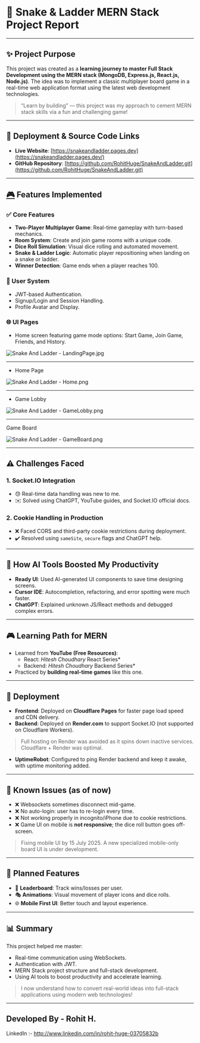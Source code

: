 # 🐍 Snake & Ladder MERN Stack Project Report

---

## ✨ Project Purpose

This project was created as a **learning journey to master Full Stack Development using the MERN stack (MongoDB, Express.js, React.js, Node.js)**. The idea was to implement a classic multiplayer board game in a real-time web application format using the latest web development technologies.

> “Learn by building” — this project was my approach to cement MERN stack skills via a fun and challenging game!
> 

---

## 🔗 Deployment & Source Code Links

- **Live Website**: [https://snakeandladder.pages.dev](https://snakeandladder.pages.dev/)
- **GitHub Repository**: [https://github.com/RohitHuge/SnakeAndLadder.git](https://github.com/RohitHuge/SnakeAndLadder.git)

---

## [🎮](https://github.com/RohitHuge/SnakeAndLadder.git%F0%9F%8E%AE) Features Implemented

### ✅ Core Features

- **Two-Player Multiplayer Game**: Real-time gameplay with turn-based mechanics.
- **Room System**: Create and join game rooms with a unique code.
- **Dice Roll Simulation**: Visual dice rolling and automated movement.
- **Snake & Ladder Logic**: Automatic player repositioning when landing on a snake or ladder.
- **Winner Detection**: Game ends when a player reaches 100.

### 👥 User System

- JWT-based Authentication.
- Signup/Login and Session Handling.
- Profile Avatar and Display.

### 🌐 UI Pages

- Home screen featuring game mode options: Start Game, Join Game, Friends, and History.

![Snake And Ladder - LandingPage.jpg](%F0%9F%90%8D%20Snake%20&%20Ladder%20MERN%20Stack%20Project%20Report%202116a508bb5280b98871c03d41121d14/Snake_And_Ladder_-_LandingPage.jpg)

---

- Home Page

![Snake And Ladder - Home.png](%F0%9F%90%8D%20Snake%20&%20Ladder%20MERN%20Stack%20Project%20Report%202116a508bb5280b98871c03d41121d14/Snake_And_Ladder_-_Home.png)

---

- Game Lobby

![Snake And Ladder - GameLobby.png](%F0%9F%90%8D%20Snake%20&%20Ladder%20MERN%20Stack%20Project%20Report%202116a508bb5280b98871c03d41121d14/Snake_And_Ladder_-_GameLobby.png)

---

Game Board

![Snake And Ladder - GameBoard.png](%F0%9F%90%8D%20Snake%20&%20Ladder%20MERN%20Stack%20Project%20Report%202116a508bb5280b98871c03d41121d14/Snake_And_Ladder_-_GameBoard.png)

---

## ⚠️ Challenges Faced

### 1. **Socket.IO Integration**

- 😓 Real-time data handling was new to me.
- ✉️ Solved using ChatGPT, YouTube guides, and Socket.IO official docs.

### 2. **Cookie Handling in Production**

- ❌ Faced CORS and third-party cookie restrictions during deployment.
- ✔️ Resolved using `sameSite`, `secure` flags and ChatGPT help.

---

## 🧰 How AI Tools Boosted My Productivity

- **Ready UI**: Used AI-generated UI components to save time designing screens.
- **Cursor IDE**: Autocompletion, refactoring, and error spotting were much faster.
- **ChatGPT**: Explained unknown JS/React methods and debugged complex errors.

---

## 🎮 Learning Path for MERN

- Learned from **YouTube (Free Resources)**:
    - React: *Hitesh Choudhary* React Series*
    - Backend: *Hitesh Choudhary* Backend Series*
- Practiced by **building real-time games** like this one.

---

## 🚀 Deployment

- **Frontend**: Deployed on **Cloudflare Pages** for faster page load speed and CDN delivery.
- **Backend**: Deployed on **Render.com** to support Socket.IO (not supported on Cloudflare Workers).

> Full hosting on Render was avoided as it spins down inactive services. Cloudflare + Render was optimal.
> 
- **UptimeRobot**: Configured to ping Render backend and keep it awake, with uptime monitoring added.

---

## 🚫 Known Issues (as of now)

- ❌ Websockets sometimes disconnect mid-game.
- ❌ No auto-login: user has to re-login every time.
- ❌ Not working properly in incognito/iPhone due to cookie restrictions.
- ❌ Game UI on mobile is **not responsive**; the dice roll button goes off-screen.

> Fixing mobile UI by 15 July 2025. A new specialized mobile-only board UI is under development.
> 

---

## 🌟 Planned Features

- 🔹 **Leaderboard**: Track wins/losses per user.
- 🎭 **Animations**: Visual movement of player icons and dice rolls.
- 🌐 **Mobile First UI**: Better touch and layout experience.

---

## 📊 Summary

This project helped me master:

- Real-time communication using WebSockets.
- Authentication with JWT.
- MERN Stack project structure and full-stack development.
- Using AI tools to boost productivity and accelerate learning.

> I now understand how to convert real-world ideas into full-stack applications using modern web technologies!
> 

---

## **Developed By - Rohit H.**

LinkedIn :- http://www.linkedin.com/in/rohit-huge-03705832b